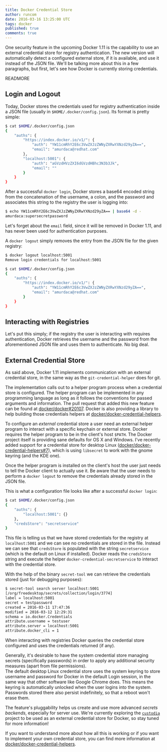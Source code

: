 ```yaml
---
title: Docker Credential Store
author: runcom
date: 2016-03-16 13:25:00 UTC
tags: docker
published: true
comments: true
---
```

One security feature in the upcoming Docker 1.11 is the capability to use an external credential store for registry authentication. The new version will automatically detect a configured external store, if it is available, and use it instead of the JSON file. We'll be talking more about this in a few paragraphs, but first, let's see how Docker is currently storing credentials.

READMORE

## Login and Logout

Today, Docker stores the credentials used for registry authentication inside a JSON file (usually in `$HOME/.docker/config.json`). Its format is pretty simple:

```bash
$ cat $HOME/.docker/config.json
{
	"auths": {
		"https://index.docker.io/v1/": {
			"auth": "YW11cmRhY2E6c3VwZXJzZWNyZXRwYXNzd29yZA==",
			"email": "amurdaca@redhat.com"
		},
		"localhost:5001": {
			"auth": "aGVzdHVzZXI6dGVzdHBhc3N3b3Jk",
			"email": ""
		}
	}
}
```

After a successful `docker login`, Docker stores a base64 encoded string from the concatenation of the username, a colon, and the password and associates this string to the registry the user is logging into:

```bash
$ echo YW11cmRhY2E6c3VwZXJzZWNyZXRwYXNzd29yZA== | base64 -d -
amurdaca:supersecretpassword
```

Let's forget about the `email` field, since it will be removed in Docker 1.11, and has never been used for authentication purposes.

A `docker logout` simply removes the entry from the JSON file for the given registry:

```bash
$ docker logout localhost:5001
Remove login credentials for localhost:5001

$ cat $HOME/.docker/config.json
{
	"auths": {
		"https://index.docker.io/v1/": {
			"auth": "YW11cmRhY2E6c3VwZXJzZWNyZXRwYXNzd29yZA==",
			"email": "amurdaca@redhat.com"
		}
	}
}
```

## Interacting with Registries

Let's put this simply; if the registry the user is interacting with requires authentication, Docker retrieves the username and the password from the aforementioned JSON file and uses them to authenticate. No big deal.

## External Credential Store

As said above, Docker 1.11 implements communication with an external credential store, in the same way as the `git-credential-helper` does for git.

The implementation calls out to a helper program process when a credential store is configured. The helper program can be implemented in any programming language as long as it follows the conventions for passed arguments and information. The pull request that added this new feature can be found at [docker/docker#20107](https://github.com/docker/docker/pull/20107).
Docker is also providing a library to help building those credentials helpers at [docker/docker-credential-helpers](https://github.com/docker/docker-credential-helpers).

To configure an *external* credential store a user need an external helper program to interact with a specific keychain or external store. Docker requires the helper  program to be in the client's host `$PATH`. The Docker project itself is providing sane defaults for OS X and Windows. I've recently added support for a credential store for desktop Linux ([docker/docker-credential-helpers#7](https://github.com/docker/docker-credential-helpers/pull/7)), which is using `libsecret` to work with the gnome keyring (and the KDE one).

Once the helper program is installed on the client's host the user just needs to tell the Docker client to actually use it. Be aware that the user needs to perform a `docker logout` to remove the credentials already stored in the JSON file.

This is what a configuration file looks like after a successful `docker login`:

```bash
$ cat $HOME/.docker/config.json
{
	"auths": {
		"localhost:5001": {}
	},
	"credsStore": "secretservice"
}
```

This file is telling us that we have stored credentials for the registry at `localhost:5001` and we can see no credentials are stored in the file. Instead we can see that `credsStore` is populated with the string `secretservice` (which is the default on Linux if installed). Docker reads the `credsStore` string and execute the helper `docker-credential-secretservice` to interact with the credential store.

With the help of the binary `secret-tool` we can retrieve the credentials stored (just for debugging purposes):

```bash
$ secret-tool search server localhost:5001
[/org/freedesktop/secrets/collection/login/3774]
label = localhost:5001
secret = testpassword
created = 2016-03-11 17:47:36
modified = 2016-03-12 12:29:31
schema = io.docker.Credentials
attribute.username = testuser
attribute.server = localhost:5001
attribute.docker_cli = 1
```

When interacting with registries Docker queries the credential store configured and uses the credentials returned (if any).

Generally, it's desirable to have the system credential store managing secrets (specifically passwords) in order to apply any additional security measures (apart from file permissions).  
The default desktop Linux credential store uses the system keyring to store username and password for Docker in the default Login session, in the same way that other software like Google Chrome does. This means the keyring is automatically unlocked when the user logins into the system. Passwords stored there also persist indefinitely, so that a reboot won't erase them.  

The feature's pluggability helps us create and use more advanced *secrets backends*, especially for server use. We're currently exploring the [`custodia`](https://github.com/latchset/custodia) project to be used as an external credential store for Docker, so stay tuned for more information!

If you want to understand more about how all this is working or if you want to implement your own credential store, you can find more information at [docker/docker-credential-helpers](https://github.com/docker/docker-credential-helpers).
